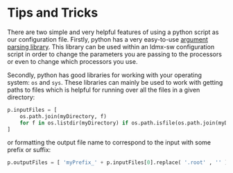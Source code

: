 # Tips and Tricks

There are two simple and very helpful features of using a python script as our configuration file.
Firstly, python has a very easy-to-use [argument parsing library](https://docs.python.org/3/library/argparse.html). This library can be used within an ldmx-sw configuration script in order to change the parameters you are passing to the processors or even to change which processors you use.

Secondly, python has good libraries for working with your operating system: `os` and `sys`. These libraries can mainly be used to work with getting paths to files which is helpful for running over all the files in a given directory:
```python
p.inputFiles = [
    os.path.join(myDirectory, f) 
    for f in os.listdir(myDirectory) if os.path.isfile(os.path.join(myDirectory, f))
]
```
or formatting the output file name to correspond to the input with some prefix or suffix:
```python
p.outputFiles = [ 'myPrefix_' + p.inputFiles[0].replace( '.root' , '' ) + '_mySuffix' + '.root' ]
